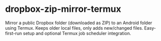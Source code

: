 # dropbox-zip-mirror-termux
Mirror a public Dropbox folder (downloaded as ZIP) to an Android folder using Termux. Keeps older local files, only adds new/changed files. Easy-first-run setup and optional Termux job scheduler integration.
